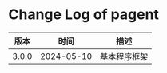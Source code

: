 

# Change Log of pagent

|  版本  | 时间       | 描述  |
|  ----  | ----       | ----  |
| 3.0.0  | 2024-05-10 | 基本程序框架 |
